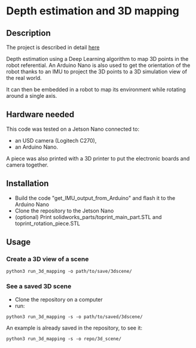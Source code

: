 # Depth estimation and 3D mapping

## Description

The project is described in detail [here](https://apiquet.com/2021/04/09/depth-estimation-and-3d-mapping/)

Depth estimation using a Deep Learning algorithm to map 3D points in the robot referential. An Arduino Nano is also used to get the orientation of the robot thanks to an IMU to project the 3D points to a 3D simulation view of the real world.

It can then be embedded in a robot to map its environment while rotating around a single axis.

## Hardware needed

This code was tested on a Jetson Nano connected to:

- an USD camera (Logitech C270),
- an Arduino Nano.

A piece was also printed with a 3D printer to put the electronic boards and camera together.

## Installation

- Build the code "get_IMU_output_from_Arduino" and flash it to the Arduino Nano
- Clone the repository to the Jetson Nano
- (optional) Print solidworks_parts/toprint_main_part.STL and toprint_rotation_piece.STL

## Usage

### Create a 3D view of a scene

``` shell
python3 run_3d_mapping -o path/to/save/3dscene/
```

### See a saved 3D scene

- Clone the repository on a computer
- run:

``` shell
python3 run_3d_mapping -s -o path/to/saved/3dscene/
```

An example is already saved in the repository, to see it:

``` shell
python3 run_3d_mapping -s -o repo/3d_scene/
```
